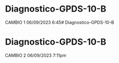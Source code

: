 # Diagnostico-GPDS-10-B


CAMBIO 1
06/09/2023
6:45# Diagnostico-GPDS-10-B
# Diagnostico-GPDS-10-B


CAMBIO 2
06/09/2023
7:11pm